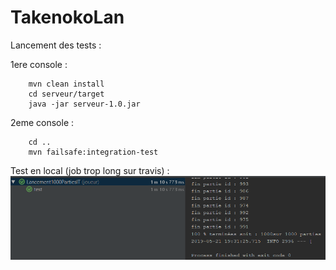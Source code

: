 # TakenokoLan

Lancement des tests :

1ere console :

        mvn clean install
        cd serveur/target
        java -jar serveur-1.0.jar
        
2eme console :

        cd ..
        mvn failsafe:integration-test
        
        
Test en local (job trop long sur travis) :
![routes](doc/Test1000Parties.png)

        
